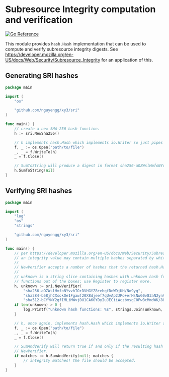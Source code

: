 # Subresource Integrity computation and verification

[![Go Reference](https://pkg.go.dev/badge/github.com/nguyengg/xy3.svg)](https://pkg.go.dev/github.com/nguyengg/xy3/sri)

This module provides `hash.Hash` implementation that can be used to compute and verify subresource integrity digests.
See https://developer.mozilla.org/en-US/docs/Web/Security/Subresource_Integrity for an application of this.

## Generating SRI hashes

```go
package main

import (
	"os"

	"github.com/nguyengg/xy3/sri"
)

func main() {
	// create a new SHA-256 hash function.
	h := sri.NewSha256()

	// h implements hash.Hash which implements io.Writer so just pipes an entire file to it.
	f, _ := os.Open("path/to/file")
	_, _ = f.WriteTo(h)
	_ = f.Close()

	// SumToString will produce a digest in format sha256-aOZWslHmfoNYvvhIOrDVHGYZ8+ehqfDnWDjUH/No9yg for example.
	h.SumToString(nil)
}

```

## Verifying SRI hashes

```go
package main

import (
	"log"
	"os"
	"strings"

	"github.com/nguyengg/xy3/sri"
)

func main() {
	// per https://developer.mozilla.org/en-US/docs/Web/Security/Subresource_Integrity#using_subresource_integrity,
	// an integrity value may contain multiple hashes separated by whitespace.
	//
	// NewVerifier accepts a number of hashes that the returned hash.Hash can verify against.
	//
	// unknown is a string slice containing hashes with unknown hash function. This module only supports SHA hash
	// functions out of the boxes; use Register to register more.
	h, unknown := sri.NewVerifier(
		"sha256-aOZWslHmfoNYvvhIOrDVHGYZ8+ehqfDnWDjUH/No9yg",
		"sha384-b58jhCXsokOe1Fgawf20X8djeef7qUvAp2JPo+erHsNwG0v83aN2ynVRkub0XypO",
		"sha512-bCYYNY2gfIMLiMWvjDU1CA6OYDyIuJECiiWczbmsgC0PwBcMmdWK/88AeGzhiPxddT6MZiivIHHDJw1QRFxLHA")
	if len(unknown) > 0 {
		log.Printf("unknown hash functions: %s", strings.Join(unknown, " "))
	}

	// h, once again, implements hash.Hash which implements io.Writer so just pipes an entire file to it.
	f, _ := os.Open("path/to/file")
	_, _ = f.WriteTo(h)
	_ = f.Close()

	// SumAndVerify will return true if and only if the resulting hash matches against one of the hashes given by
	// NewVerifier.
	if matches := h.SumAndVerify(nil); matches {
		// integrity matches! the file should be accepted.
	}
}

```
